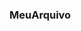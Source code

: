 ### MeuArquivo

<!--
**igor07m/igor07m** is a _special_ repository because its 'README.md' (this file) appears on your gitHub profile.

here are some ideas to get you started:

- I'm currently working on...
- I'm currently learning ...
- I'm looking to collaborate on...
- I'm looking for help with...
  Ask me about...



